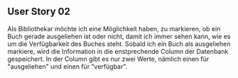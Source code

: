 ## User Story 02
Als Bibliothekar möchte ich eine Möglichkeit haben, zu markieren, ob ein Buch gerade ausgeliehen ist oder nicht, damit ich immer sehen kann,
wie es um die Verfügbarkeit des Buches steht.
Sobald ich ein Buch als ausgeliehen markiere, wird die Information in die enstprechende Column der Datenbank gespeichert.
In der Column gibt es nur zwei Werte, nämlich einen für "ausgeliehen" und einen für "verfügbar".
